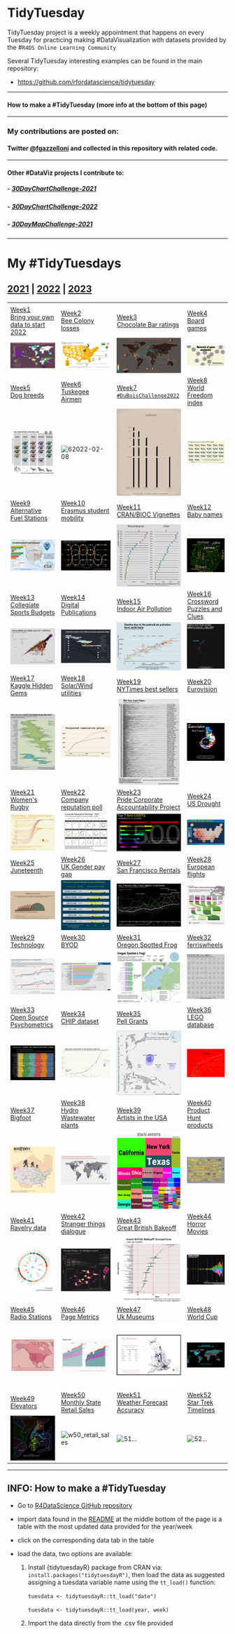 # TidyTuesday

TidyTuesday project is a weekly appointment that happens on every Tuesday for practicing making #DataVisualization with datasets provided by the \#`R4DS Online Learning Community`

Several TidyTuesday interesting examples can be found in the main repository:

-   <https://github.com/rfordatascience/tidytuesday>

------------------------------------------------------------------------

#### How to make a #TidyTuesday (more info at the bottom of this page)

------------------------------------------------------------------------

### My contributions are posted on:

#### Twitter \@[fgazzelloni](https://twitter.com/fgazzelloni) and collected in this repository with related code.

------------------------------------------------------------------------

#### Other #DataViz projects I contribute to:

##### - [30DayChartChallenge-2021](https://github.com/Fgazzelloni/rstats-chart-challenge-2021)

##### - [30DayChartChallenge-2022](https://github.com/Fgazzelloni/30DayChartChallenge)

##### - [30DayMapChallenge-2021](https://github.com/Fgazzelloni/30DayMapChallenge)

------------------------------------------------------------------------

# My #TidyTuesdays

## [2021](data/2021) \| [2022](data/2022) \| [2023](data/2023)

<!-- TABLE START -->

|                                                                                                                                                          |                                                                                                                                                                 |                                                                                                                                                               |                                                                                                                                                                |
|------------------|------------------|------------------|------------------|
|                                                                                                                                                          |                                                                                                                                                                 |                                                                                                                                                               |                                                                                                                                                                |
| [Week1<br>Bring your own data to start 2022](data/2022/w1_your_own_data/)                                                                                | [Week2](data/2022/w2_bees)<br>[Bee Colony losses](https://github.com/rfordatascience/tidytuesday/blob/master/data/2022/2022-01-11/readme.md)                    | [Week3](data/2022/w3_chocolate)<br>[Chocolate Bar ratings](https://github.com/rfordatascience/tidytuesday/blob/master/data/2022/2022-01-18/readme.md)         | [Week4](data/2022/w4_board_games)<br>[Board games](https://github.com/rfordatascience/tidytuesday/blob/master/data/2022/2022-01-25/readme.md)                  |
| ![w1](data/2022/w1_your_own_data/your_own_data.png)                                                                                                      | ![w2](data/2022/w2_bees/w2_bees.png)                                                                                                                            | ![w3](data/2022/w3_chocolate/w3_chocolate.png)                                                                                                                | ![w4 2022-01-25](data/2022/w4_board_games/w4_board_games.png)                                                                                                  |
| [Week5](data/2022/w5_dogs)<br>[Dog breeds](https://github.com/rfordatascience/tidytuesday/blob/master/data/2022/2022-02-01/readme.md)                    | [Week6](data/2022/w6_airforce)<br>[Tuskegee Airmen](https://github.com/rfordatascience/tidytuesday/blob/master/data/2022/2022-02-08/readme.md)                  | [Week7](ata/2022/w7_dubois)<br>[`#DuBoisChallenge2022`](https://github.com/rfordatascience/tidytuesday/blob/master/data/2022/2022-02-15/readme.md)            | [Week8](data/2022/w8_wfi)<br>[World Freedom index](https://github.com/rfordatascience/tidytuesday/blob/master/data/2022/2022-02-22/readme.md)                  |
| ![5 2022-02-01](data/2022/w5_dogs/dog_prints_plot.png)                                                                                                   | ![62022-02-08](data/2022/w6_airforce/w6_airforce.png)                                                                                                           | ![7 2022-02-15](data/2022/w7_dubois/w7_number6.png)                                                                                                           | ![8 2022-02-22](data/2022/w8_wfi/freedom.png)                                                                                                                  |
| [Week9](data/2022/w9_stations)<br>[Alternative Fuel Stations](https://github.com/rfordatascience/tidytuesday/blob/master/data/2022/2022-03-01/readme.md) | [Week10](data/2022/w10_erasmus)<br>[Erasmus student mobility](https://github.com/rfordatascience/tidytuesday/blob/master/data/2022/2022-03-08/readme.md)        | [Week11](data/2022/w11_vignettes)<br>[CRAN/BIOC Vignettes](https://github.com/rfordatascience/tidytuesday/blob/master/data/2022/2022-03-15/readme.md)         | [Week12](data/2022/w12_babynames)<br>[Baby names](https://github.com/rfordatascience/tidytuesday/blob/master/data/2022/2022-03-22/readme.md)                   |
| ![92022-03-01](data/2022/w9_stations/w9_stations.png)                                                                                                    | ![10 2022-03-08](data/2022/w10_erasmus/er-network.png)                                                                                                          | ![112022-03-15](data/2022/w11_vignettes/w11_vignettes.png)                                                                                                    | ![122022-03-22](data/2022/w12_babynames/w12_wordcloud.png)                                                                                                     |
| [Week13](data/2022/w13_sports)<br>[Collegiate Sports Budgets](https://github.com/rfordatascience/tidytuesday/blob/master/data/2022/2022-03-29/readme.md) | [Week14](data/2022/w14_digital_pub)<br>[Digital Publications](https://github.com/rfordatascience/tidytuesday/blob/master/data/2022/2022-04-05/readme.md)        | [Week15](data/2022/w15_indoor_pollution)<br>[Indoor Air Pollution](https://github.com/rfordatascience/tidytuesday/blob/master/data/2022/2022-04-12/readme.md) | [Week16](data/2022/w16_crosswords)<br>[Crossword Puzzles and Clues](https://github.com/rfordatascience/tidytuesday/blob/master/data/2022/2022-04-19/readme.md) |
| ![132022-03-29](data/2022/w13_sports/w13_sports.png)                                                                                                     | ![142022-04-05](data/2022/w14_digital_pub/w14_digital_publications_v2.png)                                                                                      | ![152022-04-12](data/2022/w15_indoor_pollution/day12_theme_day.png)                                                                                           | ![162022-04-19](data/2022/w16_crosswords/day22_animate.gif)                                                                                                    |
| [Week17](data/2022/w17_hidden_gems)<br>[Kaggle Hidden Gems](https://github.com/rfordatascience/tidytuesday/blob/master/data/2022/2022-04-26/readme.md)   | [Week18](data/2022/w18_solar_wind)<br>[Solar/Wind utilities](https://github.com/rfordatascience/tidytuesday/blob/master/data/2022/2022-05-03/readme.md)         | [Week19](data/2022/w19_nyt)<br>[NYTimes best sellers](https://github.com/rfordatascience/tidytuesday/blob/master/data/2022/2022-05-10/readme.md)              | [Week20](data/2022/w20_eurovision)<br>[Eurovision](https://github.com/rfordatascience/tidytuesday/blob/master/data/2022/2022-05-17/readme.md)                  |
| ![172022-04-26](data/2022/w17_hidden_gems/day28_deviations.png)                                                                                          | ![182022-05-03](data/2022/w18_solar_wind/w18_solar_wind.png)                                                                                                    | ![19 2022-05-10](data/2022/w19_nyt/w19_nyt.png)                                                                                                               | ![20 2022-05-17](data/2022/w20_eurovision/w20_eurovision.png)                                                                                                  |
| [Week21](data/2022/w21_rugby)<br>[Women's Rugby](https://github.com/rfordatascience/tidytuesday/blob/master/data/2022/2022-05-24/readme.md)              | [Week22](data/2022/w22_reputation)<br>[Company reputation poll](https://github.com/rfordatascience/tidytuesday/tree/master/data/2022/2022-05-31)                | [Week23](data/2022/w23_pride)<br>[Pride Corporate Accountability Project](https://github.com/rfordatascience/tidytuesday/tree/master/data/2022/2022-06-07)    | [Week24](data/2022/w24_drought)<br>[US Drought](https://github.com/rfordatascience/tidytuesday/tree/master/data/2022/2022-06-14)                               |
| ![212022-05-24](data/2022/w21_rugby/w21_women_rugby.png)                                                                                                 | ![222022-05-31](data/2022/w22_reputation/w22_reputation.png)                                                                                                    | ![232022-06-07](data/2022/w23_pride/w23_pride.png)                                                                                                            | ![242022-06-14](data/2022/w24_drought/w24_drought.png)                                                                                                         |
| [Week25](data/2022/w25_juneteenth)<br>[Juneteenth](https://github.com/rfordatascience/tidytuesday/tree/master/data/2022/2022-06-21)                      | [Week26](data/2022/w26_paygap)<br>[UK Gender pay gap](https://github.com/rfordatascience/tidytuesday/tree/master/data/2022/2022-06-28)                          | [Week27](data/2022/w27_rentals)<br>[San Francisco Rentals](https://github.com/rfordatascience/tidytuesday/tree/master/data/2022/2022-07-05)                   | [Week28](data/2022/w28_european_flights)<br>[European flights](https://github.com/rfordatascience/tidytuesday/tree/master/data/2022/2022-07-12)                |
| ![252022-06-21](data/2022/w25_juneteenth/w25_juneteenth.png)                                                                                             | ![262022-06-28](data/2022/w26_paygap/w26_paygap.png)                                                                                                            | ![272022-07-05](data/2022/w27_rentals/w27_rentals.png)                                                                                                        | ![282022-07-12](data/2022/w28_european_flights/waffle_sankey.png)                                                                                              |
| [Week29](data/2022/w29_technology)<br>[Technology](https://github.com/rfordatascience/tidytuesday/tree/master/data/2022/2022-07-19)                      | [Week30](data/2022/w30_BYOD)<br>[BYOD](https://github.com/rfordatascience/tidytuesday/blob/master/data/2021/2021-08-10/readme.md)                               | [Week31](data/2022/w31_frogs)<br>[Oregon Spotted Frog](https://github.com/rfordatascience/tidytuesday/tree/master/data/2022/2022-08-02)                       | [Week32](data/2022/w32_ferriswheels)<br>[ferriswheels](https://github.com/rfordatascience/tidytuesday/tree/master/data/2022/2022-08-09)                        |
| ![292022-07-19](data/2022/w29_technology/w29_technology.png)                                                                                             | ![302022-07-26](data/2022/w30_BYOD/w30_BYOD.png)                                                                                                                | ![312022-08-02](data/2022/w31_frogs/w31_frogs.png)                                                                                                            | ![322022-08-09](data/2022/w32_ferriswheels/w32_ferriswheels.png)                                                                                               |
| [Week33](data/2022/w33_psychometrics)<br>[Open Source Psychometrics](https://github.com/rfordatascience/tidytuesday/tree/master/data/2022/2022-08-16)    | [Week34](data/2022/w34_chips)<br>[CHIP dataset](https://github.com/rfordatascience/tidytuesday/tree/master/data/2022/2022-08-23)                                | [Week35](data/2022/w35_pell)<br>[Pell Grants](https://github.com/rfordatascience/tidytuesday/tree/master/data/2022/2022-08-30)                                | [Week36](data/2022/w36_lego)<br>[LEGO database](https://github.com/rfordatascience/tidytuesday/tree/master/data/2022/2022-09-06)                               |
| ![332022-08-16](data/2022/w33_psychometrics/w33_psychometrics.png)                                                                                       | ![342022-08-23](data/2022/w34_chips/w34_chips.png)                                                                                                              | ![352022-08-30](data/2022/w35_pell/w35_pell.png)                                                                                                              | ![362022-09-06](data/2022/w36_lego/w36_lego.png)                                                                                                               |
| [Week37](data/2022/w37_bigfoot)<br>[Bigfoot](https://github.com/rfordatascience/tidytuesday/tree/master/data/2022/2022-09-13)                            | [Week38](data/2022/w38_hydro_wastewater.Rmd)<br>[Hydro Wastewater plants](https://github.com/rfordatascience/tidytuesday/tree/master/data/2022/2022-09-20)      | [Week39](data/2022/w39_us_artists)<br>[Artists in the USA](https://github.com/rfordatascience/tidytuesday/tree/master/data/2022/2022-09-27)                   | [Week40](data/2022/w40_product_hunt)<br>[Product Hunt products](https://github.com/rfordatascience/tidytuesday/tree/master/data/2022/2022-10-04)               |
| ![372022-09-13](data/2022/w37_bigfoot/w37_bigfoot.png)                                                                                                   | ![382022-09-20](data/2022/w38_hydro_wastewater/w38_hydro_wastewater_v2.png)                                                                                     | ![392022-09-27](data/2022/w39_us_artists/w39_us_artists.png)                                                                                                  | ![402022-10-04](data/2022/w40_product_hunt/w40_product_hunt.png)                                                                                               |
| [Week41](data/2022/w41_yarn)<br>[Ravelry data](https://github.com/rfordatascience/tidytuesday/tree/master/data/2022/2022-10-11)                          | [Week42](data/2022/w42_stranger_things_dialogue)<br>[Stranger things dialogue](https://github.com/rfordatascience/tidytuesday/tree/master/data/2022/2022-10-18) | [Week43](data/2022/w43_gbb)<br>[Great British Bakeoff](https://github.com/rfordatascience/tidytuesday/tree/master/data/2022/2022-10-25)                       | [Week44](data/2022/w44_horror_movies)<br>[Horror Movies](https://github.com/rfordatascience/tidytuesday/tree/master/data/2022/2022-11-01)                      |
| ![412022-10-11](data/2022/w41_yarn/w41_yarn.png)                                                                                                         | ![422022-10-18](data/2022/w42_stranger_things_dialogue/w42_stranger_things_dialogue.png)                                                                        | ![432022-10-25](data/2022/w43_gbb/w43_gbb.png)                                                                                                                | ![442022-11-01](data/2022/w44_horror_movies/w44_horror_movies.png)                                                                                             |
| [Week45](data/2022/w45_...)<br>[Radio Stations](https://github.com/rfordatascience/tidytuesday/tree/master/data/2022/2022-11-08)                         | [Week46](data/2022/w46_)<br>[Page Metrics](https://github.com/rfordatascience/tidytuesday/tree/master/data/2022/2022-11-15)                                     | [Week47](data/2022/w47_)<br>[Uk Museums](https://github.com/rfordatascience/tidytuesday/tree/master/data/2022/2022-11-22)                                     | [Week48](data/2022/w44_)<br>[World Cup](https://github.com/rfordatascience/tidytuesday/tree/master/data/2022/2022-11-29)                                       |
| ![week 45](data/2022/w45_radio_stations/w45_radio_stations.png)                                                                                          | ![w46_web_page_metrics](data/2022/w46_web_page_metrics/w46_web_page_metrics.png)                                                                                | ![w47_uk_museums](data/2022/w47_uk_museums/w47_uk_museums.png)                                                                                                | ![w48_fifa_world_cup](data/2022/w48_FIFA_World_Cup/w48_fifa_world_cup.png)                                                                                     |
| [Week49](data/2022/w49_...)<br>[Elevators](https://github.com/rfordatascience/tidytuesday/tree/master/data/2022/2022-12-06)                              | [Week50](data/2022/w50_)<br>[Monthly State Retail Sales](https://github.com/rfordatascience/tidytuesday/tree/master/data/2022/2022-12-13)                       | [Week51](data/2022/w47_)<br>[Weather Forecast Accuracy](https://github.com/rfordatascience/tidytuesday/tree/master/data/2022/2022-12-20)                      | [Week52](data/2022/w52_)<br>[Star Trek Timelines](https://github.com/rfordatascience/tidytuesday/tree/master/data/2022/2022-12-27)                             |
| ![w49_elevators](data/2022/w49_elevators/w49_elevators.png)                                                                                              | ![w50_retail_sales](data/2022/w50_retail_sales/w50_retail_sales.Rmd)                                                                                            | ![51\...](data/2022/w51_.../w51_....png)                                                                                                                      | ![52\...](data/2022/w52_.../w52_....png)                                                                                                                       |

------------------------------------------------------------------------

<!-- TABLE END -->

## INFO: How to make a #TidyTuesday

-   Go to [R4DataScience GitHub repository](https://github.com/rfordatascience/tidytuesday)

-   import data found in the [README](https://github.com/rfordatascience/tidytuesday/blob/master/README.md) at the middle bottom of the page is a table with the most updated data provided for the year/week

-   click on the corresponding data tab in the table

-   load the data, two options are available:

    1.  Install {tidytuesdayR} package from CRAN via: `install.packages("tidytuesdayR")`, then load the data as suggested assigning a tuesdata variable name using the `tt_load()` function:

        `tuesdata <- tidytuesdayR::tt_load("date")`

        `tuesdata <- tidytuesdayR::tt_load(year, week)`

    2.  Import the data directly from the .csv file provided
